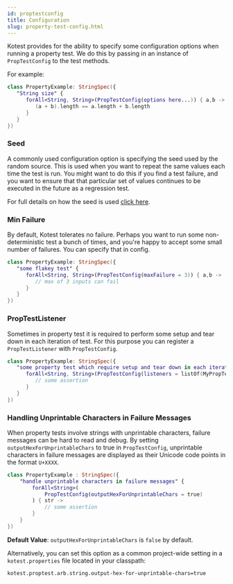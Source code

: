 ```yaml
---
id: proptestconfig
title: Configuration
slug: property-test-config.html
---
```




Kotest provides for the  ability to specify some configuration options when running a property test. We do this by passing
in an instance of `PropTestConfig` to the test methods.

For example:

```kotlin
class PropertyExample: StringSpec({
   "String size" {
      forAll<String, String>(PropTestConfig(options here...)) { a,b ->
         (a + b).length == a.length + b.length
      }
   }
})
```

### Seed

A commonly used configuration option is specifying the seed used by the random source. This is used when you want to
repeat the same values each time the test is run. You might want to do this if you find a test failure,
and you want to ensure that that particular set of values continues to be executed in the future as a regression
test.

For full details on how the seed is used [click here](seed.md).

### Min Failure

By default, Kotest tolerates no failure. Perhaps you want to run some non-deterministic test a bunch of times, and you're happy
to accept some small number of failures. You can specify that in config.

```kotlin
class PropertyExample: StringSpec({
   "some flakey test" {
      forAll<String, String>(PropTestConfig(maxFailure = 3)) { a,b ->
         // max of 3 inputs can fail
      }
   }
})
```

### PropTestListener

Sometimes in property test it is required to perform some setup and tear down in each iteration of test.
For this purpose you can register a ```PropTestListener``` with ```PropTestConfig```.
```kotlin
class PropertyExample: StringSpec({
   "some property test which require setup and tear down in each iteration" {
      forAll<String, String>(PropTestConfig(listeners = listOf(MyPropTestListener))) { a,b ->
         // some assertion
      }
   }
})
```

### Handling Unprintable Characters in Failure Messages

When property tests involve strings with unprintable characters, failure messages can be hard to read and debug.
By setting `outputHexForUnprintableChars` to true in `PropTestConfig`,
unprintable characters in failure messages are displayed as their Unicode code points in the format `U+XXXX`.

```kotlin
class PropertyExample : StringSpec({
    "handle unprintable characters in failure messages" {
        forAll<String>(
            PropTestConfig(outputHexForUnprintableChars = true)
        ) { str ->
            // some assertion
        }
    }
})
```

**Default Value**: `outputHexForUnprintableChars` is `false` by default.

Alternatively, you can set this option as a common project-wide setting
in a `kotest.properties` file located in your classpath:
```properties
kotest.proptest.arb.string.output-hex-for-unprintable-chars=true
```
